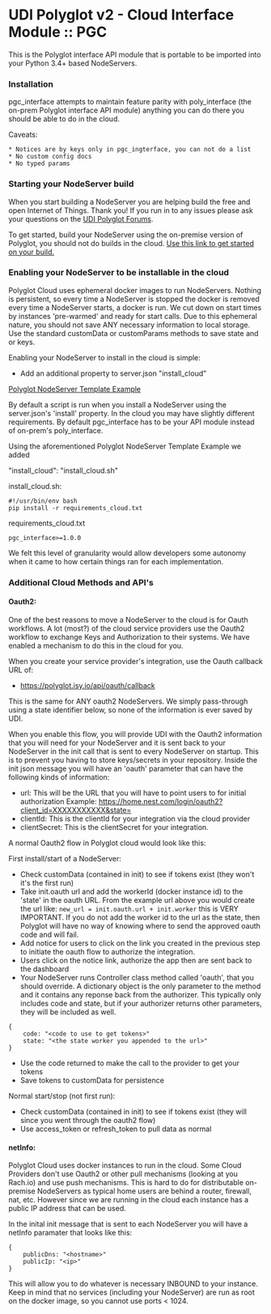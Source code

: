 # UDI Polyglot v2 - Cloud Interface Module :: PGC

This is the Polyglot interface API module that is portable to be imported into your Python 3.4+ based NodeServers.

### Installation

pgc_interface attempts to maintain feature parity with poly_interface (the on-prem Polyglot interface API module) anything you can do there you should be able to do in the cloud.

Caveats:
```
* Notices are by keys only in pgc_ingterface, you can not do a list
* No custom config docs
* No typed params
```

### Starting your NodeServer build

When you start building a NodeServer you are helping build the free and open Internet of Things. Thank you! If you run in to any issues please ask your questions on the [UDI Polyglot Forums](http://forum.universal-devices.com/forum/111-polyglot/).

To get started, build your NodeServer using the on-premise version of Polyglot, you should not do builds in the cloud. [Use this link to get started on your build.](https://github.com/UniversalDevicesInc/polyglot-v2-python-interface/blob/master/README.md)

### Enabling your NodeServer to be installable in the cloud

Polyglot Cloud uses ephemeral docker images to run NodeServers. Nothing is persistent, so every time a NodeServer is stopped the docker is removed every time a NodeServer starts, a docker is run. We cut down on start times by instances 'pre-warmed' and ready for start calls. Due to this ephemeral nature, you should not save ANY necessary information to local storage. Use the standard customData or customParams methods to save state and or keys.

Enabling your NodeServer to install in the cloud is simple:
* Add an additional property to server.json "install_cloud"

[Polyglot NodeServer Template Example](https://github.com/Einstein42/udi-poly-template-python/blob/master/server.json)

By default a script is run when you install a NodeServer using the server.json's 'install' property. In the cloud you may have slightly different requirements. By default pgc_interface has to be your API module instead of on-prem's poly_interface.

Using the aforementioned Polyglot NodeServer Template Example we added 

"install_cloud": "install_cloud.sh"

install_cloud.sh:
```
#!/usr/bin/env bash
pip install -r requirements_cloud.txt
```

requirements_cloud.txt
```
pgc_interface>=1.0.0
```
We felt this level of granularity would allow developers some autonomy when it came to how certain things ran for each implementation. 

### Additional Cloud Methods and API's

#### Oauth2:
One of the best reasons to move a NodeServer to the cloud is for Oauth workflows. A lot (most?) of the cloud service providers use the Oauth2 workflow to exchange Keys and Authorization to their systems. We have enabled a mechanism to do this in the cloud for you.

When you create your service provider's integration, use the Oauth callback URL of:
* https://polyglot.isy.io/api/oauth/callback

This is the same for ANY oauth2 NodeServers. We simply pass-through using a state identifier below, so none of the information is ever saved by UDI.

When you enable this flow, you will provide UDI with the Oauth2 information that you will need for your NodeServer and it is sent back to your NodeServer in the init call that is sent to every NodeServer on startup. This is to prevent you having to store keys/secrets in your repository. Inside the init json message you will have an 'oauth' parameter that can have the following kinds of information:

* url: This will be the URL that you will have to point users to for initial authorization Example: https://home.nest.com/login/oauth2?client_id=XXXXXXXXXXX&state=
* clientId: This is the clientId for your integration via the cloud provider
* clientSecret: This is the clientSecret for your integration.

A normal Oauth2 flow in Polyglot cloud would look like this:

First install/start of a NodeServer:
* Check customData (contained in init) to see if tokens exist (they won't it's the first run)
* Take init.oauth url and add the workerId (docker instance id) to the 'state' in the oauth URL. From the example url above you would create the url like: `new_url = init.oauth.url + init.worker` this is VERY IMPORTANT. If you do not add the worker id to the url as the state, then Polyglot will have no way of knowing where to send the approved oauth code and will fail. 
* Add notice for users to click on the link you created in the previous step to initiate the oauth flow to authorize the integration.
* Users click on the notice link, authorize the app then are sent back to the dashboard
* Your NodeServer runs Controller class method called 'oauth', that you should override. A dictionary object is the only parameter to the method and it contains any reponse back from the authorizer. This typically only includes code and state, but if your authorizer returns other parameters, they will be included as well.

```
{
    code: "<code to use to get tokens>"
    state: "<the state worker you appended to the url>"
}
```
* Use the code returned to make the call to the provider to get your tokens
* Save tokens to customData for persistence

Normal start/stop (not first run):
* Check customData (contained in init) to see if tokens exist (they will since you went through the oauth2 flow)
* Use access_token or refresh_token to pull data as normal

#### netInfo:

Polyglot Cloud uses docker instances to run in the cloud. Some Cloud Providers don't use Oauth2 or other pull mechanisms (looking at you Rach.io) and use push mechanisms. This is hard to do for distributable on-premise NodeServers as typical home users are behind a router, firewall, nat, etc. However since we are running in the cloud each instance has a public IP address that can be used. 

In the inital init message that is sent to each NodeServer you will have a netInfo paramater that looks like this:

```
{
    publicDns: "<hostname>"
    publicIp: "<ip>"
}
```

This will allow you to do whatever is necessary INBOUND to your instance. Keep in mind that no services (including your NodeServer) are run as root on the docker image, so you cannot use ports < 1024.